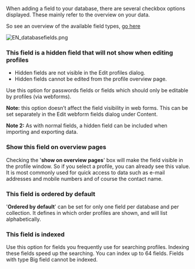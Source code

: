 When adding a field to your database, there are several checkbox options
displayed. These mainly refer to the overview on your data.

So see an overview of the available field types, [go
here](https://www.copernica.com/en/support/database-and-collection-field-types)

![EN\_databasefields.png](Documentation/field-properties-dialog.png)

### **This field is a hidden field that will not show when editing profiles**

-   Hidden fields are not visible in the Edit profiles dialog.
-   Hidden fields cannot be edited from the profile overview page.

Use this option for passwords fields or fields which should only be
editable by profiles (via webforms).

**Note:** this option doesn’t affect the field visibility in web forms.
This can be set separately in the Edit webform fields dialog under
Content.

**Note 2:** As with normal fields, a hidden field can be included when
importing and exporting data.

### **Show this field on overview pages**

Checking the '**show on overview pages**' box will make the field
visible in the profile window. So if you select a profile, you can
already see this value. It is most commonly used for quick access to
data such as e-mail addresses and mobile numbers and of course the
contact name.

### **This field is ordered by default**

'**Ordered by default**' can be set for only one field per database and
per collection. It defines in which order profiles are shown, and will
list alphabetically.

### **This field is indexed**

Use this option for fields you frequently use for searching profiles.
Indexing these fields speed up the searching. You can index up to 64
fields. Fields with type Big field cannot be indexed.

